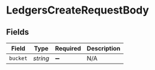 # LedgersCreateRequestBody


## Fields

| Field              | Type               | Required           | Description        |
| ------------------ | ------------------ | ------------------ | ------------------ |
| `bucket`           | *string*           | :heavy_minus_sign: | N/A                |